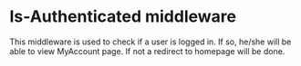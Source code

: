 # Is-Authenticated middleware

This middleware is used to check if a user is logged in. If so, he/she will be able to view MyAccount page. If not a redirect to homepage will be done.
